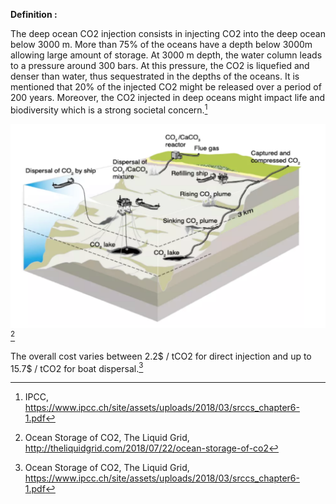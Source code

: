 **Definition :**

The deep ocean CO2 injection consists in injecting CO2 into the deep ocean below 3000 m. More than 75% of the oceans have a depth below 3000m allowing large amount of storage. At 3000 m depth, the water column leads to a pressure around 300 bars. At this pressure, the CO2 is liquefied and denser than water, thus sequestrated in the depths of the oceans. It is mentioned that 20% of the injected CO2 might be released over a period of 200 years. Moreover, the CO2 injected in deep oceans might impact life and biodiversity which is a strong societal concern.[^1]

![](Deep_Ocean_CO2_Injection.PNG)[^2]

The overall cost varies between 2.2$ / tCO2 for direct injection and up to 15.7$ / tCO2 for boat dispersal.[^3]



[^1]: IPCC, https://www.ipcc.ch/site/assets/uploads/2018/03/srccs_chapter6-1.pdf
[^2]: Ocean Storage of CO2, The Liquid Grid, http://theliquidgrid.com/2018/07/22/ocean-storage-of-co2
[^3]: Ocean Storage of CO2, The Liquid Grid, https://www.ipcc.ch/site/assets/uploads/2018/03/srccs_chapter6-1.pdf